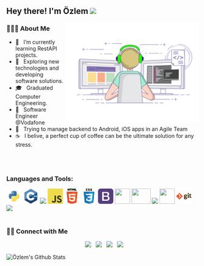 <h2> Hey there! I'm Özlem <img src="https://github.com/souvikguria98/souvikguria98/blob/master/Hi.gif" width="25"></h2>
<img align="right" alt="GIF" src="https://raw.githubusercontent.com/devSouvik/devSouvik/master/gif3.gif" width="350"/>

<h3> 👨🏻‍💻 About Me </h3>

- 🔭 &nbsp; I’m currently learning RestAPI projects.
- 🤔 &nbsp; Exploring new technologies and developing software solutions.
- 🎓 &nbsp; Graduated Computer Engineering.
- 💼 &nbsp; Software Engineer @Vodafone
- 🌱 &nbsp; Trying to manage backend to Android, iOS apps
in an Agile Team
- ☕ &nbsp; I belive, a perfect cup of coffee can be the ultimate solution for any stress. 

<br><br>
<h3 align="left">Languages and Tools:</h3>
<code><img width="40" height="40" src="https://raw.githubusercontent.com/github/explore/80688e429a7d4ef2fca1e82350fe8e3517d3494d/topics/python/python.png" ></code>
<code><img width="40" height="40" src="https://raw.githubusercontent.com/github/explore/80688e429a7d4ef2fca1e82350fe8e3517d3494d/topics/cpp/cpp.png"></code>
<code><img height="40" src="https://www.cnjobs.dk/drupal/sites/default/files/2019-01/csharp-01.png"></code>
<code><img width="40" height="40" src="https://raw.githubusercontent.com/github/explore/80688e429a7d4ef2fca1e82350fe8e3517d3494d/topics/javascript/javascript.png"></code>
<code><img width="40" height="40" src="https://raw.githubusercontent.com/github/explore/80688e429a7d4ef2fca1e82350fe8e3517d3494d/topics/html/html.png"></code>
<code><img width="40" height="40" src="https://raw.githubusercontent.com/github/explore/80688e429a7d4ef2fca1e82350fe8e3517d3494d/topics/css/css.png"></code>
<code><img width="40" height="40" src="https://raw.githubusercontent.com/github/explore/80688e429a7d4ef2fca1e82350fe8e3517d3494d/topics/bootstrap/bootstrap.png"></code>
<code><img width="40"height="40" src="https://img.favpng.com/17/5/2/asp-net-mvc-logo-net-framework-model-view-controller-png-favpng-v24xiWvwG7hnY9K1Y9P8y3tfs.jpg"></code>
<code><img width="50"height="40" src="https://seeklogo.com/images/O/opencv-logo-2E094ACFAC-seeklogo.com.png"></code>
<code><img height="40" src="https://miro.medium.com/max/2894/0*91DAY0P8BdXHdp7l.png"></code>
<code><img width="40" height="40" src="https://img2.pngindir.com/20180806/pla/kisspng-visual-studio-2010-d%C3%A9veloppez-pour-le-web-avec-c-inicio-resyst-softwares-5b6887f22b0353.2037366115335772021762.jpg"></code>
<code><img height="40" src="https://raw.githubusercontent.com/github/explore/80688e429a7d4ef2fca1e82350fe8e3517d3494d/topics/git/git.png"></code>
<code><img height="40" src="https://upload.wikimedia.org/wikipedia/commons/3/31/NumPy_logo_2020.svg"></code>
<br><br>
<h3> 🤝🏻 Connect with Me </h3>

<p align="center">
&nbsp; <a href="https://twitter.com/ozlemiskenderr" target="_blank" rel="noopener noreferrer"><img src="https://img.icons8.com/plasticine/100/000000/twitter.png" width="50" /></a>  
&nbsp; <a href="https://www.instagram.com/_ozlemiskenderr/" target="_blank" rel="noopener noreferrer"><img src="https://img.icons8.com/plasticine/100/000000/instagram-new.png" width="50" /></a>  
&nbsp; <a href="https://www.linkedin.com/in/ozlemiskenderr/" target="_blank" rel="noopener noreferrer"><img src="https://img.icons8.com/plasticine/100/000000/linkedin.png" width="50" /></a>
&nbsp; <a href="mailto:ozlemiskendeer@icloud.com" target="_blank" rel="noopener noreferrer"><img src="https://img.icons8.com/plasticine/100/000000/gmail.png"  width="50" /></a>
</p>

![Özlem's Github Stats](https://github-readme-stats.vercel.app/api?username=ozlemiskender&show_icons=true&title_color=fff&icon_color=79ff97&text_color=9f9f9f&bg_color=151515)
<br />
